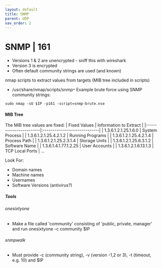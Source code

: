 ```yaml
---
layout: default
title: SNMP
parent: UDP
nav_order: 2
---
```

# SNMP | 161
- Versions 1 & 2 are unencrypted - sniff this with wireshark
- Version 3 is encrypted
- Often default community strings are used (and known)

nmap scripts to extract values from targets (MIB tree included in scripts)
- /usr/share/nmap/scripts/snmp`*`
Example brute force using SNMP community strings:
```
sudo nmap -sU $IP -p161 -script=snmp-brute.nse
```
#### MIB Tree
The MIB tree values are fixed:
| Fixed Values           | Information to Extract       |
|:-----------------------|:-----------------------------|
| 1.3.6.1.2.1.25.1.6.0   | System Process               |
| 1.3.6.1.2.1.25.4.2.1.2 | Running Programs             |
| 1.3.6.1.2.1.25.4.2.1.4 | Process Path                 |
| 1.3.6.1.2.1.25.2.3.1.4 | Storage Units                |
| 1.3.6.1.2.1.25.6.3.1.2 | Software Name                |
| 1.3.6.1.4.1.77.1.2.25  | User Accounts                |
| 1.3.6.1.2.1.6.13.1.3   | TCP Local Ports              |
...

Look For:
- Domain names
- Machine names
- Usernames
- Software Versions (antivirus?)

##### Tools
###### onesixtyone
- Make a file called 'community' consisting of 'public, private, manager' and run onesixtyone -c community $IP
###### snmpwalk
- Must provide -c (community string), -v (version -1,2 or 3), -t (timeout, e.g. 10) and $IP
